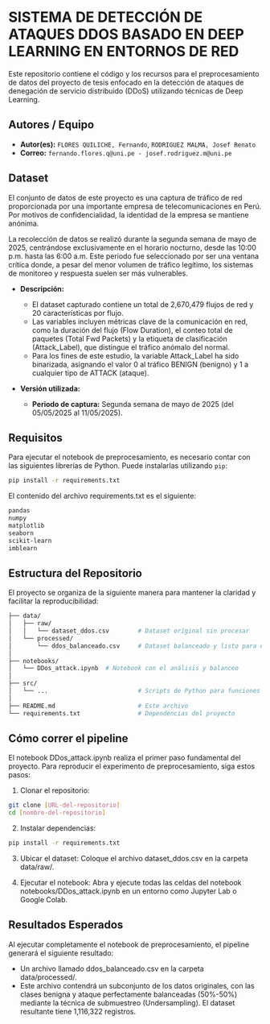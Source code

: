 # SISTEMA DE DETECCIÓN DE ATAQUES DDOS BASADO EN DEEP LEARNING EN ENTORNOS DE RED

Este repositorio contiene el código y los recursos para el preprocesamiento de datos del proyecto de tesis enfocado en la detección de ataques de denegación de servicio distribuido (DDoS) utilizando técnicas de Deep Learning.

## Autores / Equipo

* **Autor(es):** `FLORES QUILICHE, Fernando`, `RODRIGUEZ MALMA, Josef Renato`
* **Correo:** `fernando.flores.q@uni.pe - josef.rodriguez.m@uni.pe`

## Dataset

El conjunto de datos de este proyecto es una captura de tráfico de red proporcionada por una importante empresa de telecomunicaciones en Perú. Por motivos de confidencialidad, la identidad de la empresa se mantiene anónima.

La recolección de datos se realizó durante la segunda semana de mayo de 2025, centrándose exclusivamente en el horario nocturno, desde las 10:00 p.m. hasta las 6:00 a.m. Este periodo fue seleccionado por ser una ventana crítica donde, a pesar del menor volumen de tráfico legítimo, los sistemas de monitoreo y respuesta suelen ser más vulnerables.

* **Descripción:**

  * El dataset capturado contiene un total de 2,670,479 flujos de red y 20 características por flujo.
  * Las variables incluyen métricas clave de la comunicación en red, como la duración del flujo (Flow Duration), el conteo total de paquetes (Total Fwd Packets) y la etiqueta de clasificación (Attack_Label), que distingue el tráfico anómalo del normal.
  * Para los fines de este estudio, la variable Attack_Label ha sido binarizada, asignando el valor 0 al tráfico BENIGN (benigno) y 1 a cualquier tipo de ATTACK (ataque).

* **Versión utilizada:**

  * **Periodo de captura:** Segunda semana de mayo de 2025 (del 05/05/2025 al 11/05/2025).

## Requisitos

Para ejecutar el notebook de preprocesamiento, es necesario contar con las siguientes librerías de Python. Puede instalarlas utilizando `pip`:

```bash
pip install -r requirements.txt
```
El contenido del archivo requirements.txt es el siguiente:
```bash
pandas
numpy
matplotlib
seaborn
scikit-learn
imblearn
```

## Estructura del Repositorio
El proyecto se organiza de la siguiente manera para mantener la claridad y facilitar la reproducibilidad:

```bash
├── data/
│   ├── raw/
│   │   └── dataset_ddos.csv        # Dataset original sin procesar
│   └── processed/
│       └── ddos_balanceado.csv     # Dataset balanceado y listo para el modelo
│
├── notebooks/
│   └── DDos_attack.ipynb  # Notebook con el análisis y balanceo
│
├── src/
│   └── ...                         # Scripts de Python para funciones auxiliares (si aplica)
│
├── README.md                       # Este archivo
└── requirements.txt                # Dependencias del proyecto
```

## Cómo correr el pipeline
El notebook DDos_attack.ipynb realiza el primer paso fundamental del proyecto. Para reproducir el experimento de preprocesamiento, siga estos pasos:

1. Clonar el repositorio:

```bash
git clone [URL-del-repositorio]
cd [nombre-del-repositorio]
```

2. Instalar dependencias:
```bash
pip install -r requirements.txt
```
3. Ubicar el dataset: Coloque el archivo dataset_ddos.csv en la carpeta data/raw/.

4. Ejecutar el notebook: Abra y ejecute todas las celdas del notebook notebooks/DDos_attack.ipynb en un entorno como Jupyter Lab o Google Colab.

## Resultados Esperados
Al ejecutar completamente el notebook de preprocesamiento, el pipeline generará el siguiente resultado:
- Un archivo llamado ddos_balanceado.csv en la carpeta data/processed/.
- Este archivo contendrá un subconjunto de los datos originales, con las clases benigna y ataque perfectamente balanceadas (50%-50%) mediante la técnica de submuestreo (Undersampling). El dataset resultante tiene 1,116,322 registros.